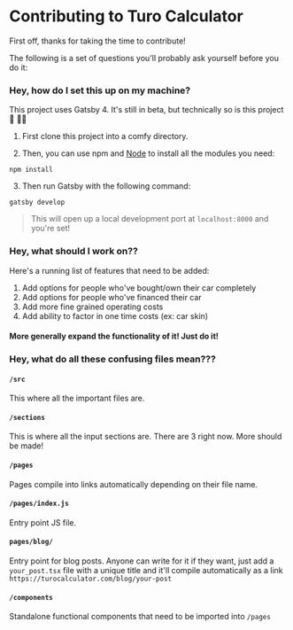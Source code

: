 # Contributing to Turo Calculator

First off, thanks for taking the time to contribute!

The following is a set of questions you'll probably ask yourself before you do it:

### Hey, how do I set this up on my machine?

This project uses Gatsby 4. It's still in beta, but technically so is this project 🤷 🤷‍♀️

1. First clone this project into a comfy directory.

2. Then, you can use npm and [Node](https://nodejs.org) to install all the modules you need:

```
npm install
```

3. Then run Gatsby with the following command:

```
gatsby develop
```

> This will open up a local development port at `localhost:8000` and you're set!

### Hey, what should I work on??

Here's a running list of features that need to be added:

1. Add options for people who've bought/own their car completely
2. Add options for people who've financed their car
3. Add more fine grained operating costs
4. Add ability to factor in one time costs (ex: car skin)

#### More generally expand the functionality of it! Just do it!

### Hey, what do all these confusing files mean???

#### `/src`

This where all the important files are.

#### `/sections`

This is where all the input sections are. There are 3 right now. More should be made!

#### `/pages`

Pages compile into links automatically depending on their file name.

#### `/pages/index.js`

Entry point JS file.

#### `pages/blog/`

Entry point for blog posts. Anyone can write for it if they want, just add a `your_post.tsx` file with a unique title and it'll compile automatically as a link `https://turocalculator.com/blog/your-post`

#### `/components`

Standalone functional components that need to be imported into `/pages`
